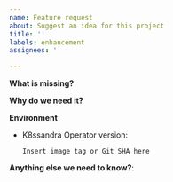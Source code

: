```yaml
---
name: Feature request
about: Suggest an idea for this project
title: ''
labels: enhancement
assignees: ''

---
```


<!--

Feel free to ask questions on Discord at https://discord.com/invite/y4s64xC9 or in the forum at https://forum.k8ssandra.io/. 
-->

**What is missing?**

**Why do we need it?**

**Environment**

* K8ssandra Operator version:

    `Insert image tag or Git SHA here`
    <!-- Try kubectl describe deployment k8ssandra-operator -->
    <!-- Note: please provide operator version and not a helm chart version -->

**Anything else we need to know?**:
